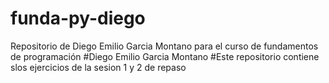 # funda-py-diego
Repositorio de Diego Emilio Garcia Montano para el curso de fundamentos de programación
#Diego Emilio Garcia Montano
#Este repositorio contiene slos ejercicios de la sesion 1 y 2 de repaso
